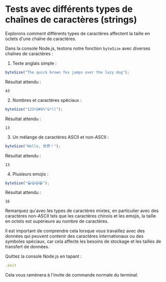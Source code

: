 # Tests avec différents types de chaînes de caractères (strings)

Explorons comment différents types de caractères affectent la taille en octets d'une chaîne de caractères.

Dans la console Node.js, testons notre fonction `byteSize` avec diverses chaînes de caractères :

1. Texte anglais simple :

```javascript
byteSize("The quick brown fox jumps over the lazy dog");
```

Résultat attendu :

```
43
```

2. Nombres et caractères spéciaux :

```javascript
byteSize("123!@#$%^&*()");
```

Résultat attendu :

```
13
```

3. Un mélange de caractères ASCII et non-ASCII :

```javascript
byteSize("Hello, 世界！");
```

Résultat attendu :

```
13
```

4. Plusieurs emojis :

```javascript
byteSize("😀😃😄😁");
```

Résultat attendu :

```
16
```

Remarquez qu'avec les types de caractères mixtes, en particulier avec des caractères non-ASCII tels que les caractères chinois et les emojis, la taille en octets est supérieure au nombre de caractères.

Il est important de comprendre cela lorsque vous travaillez avec des données qui peuvent contenir des caractères internationaux ou des symboles spéciaux, car cela affecte les besoins de stockage et les tailles de transfert de données.

Quittez la console Node.js en tapant :

```javascript
.exit
```

Cela vous ramènera à l'invite de commande normale du terminal.

